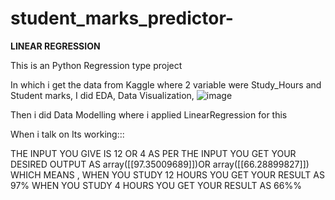 # student_marks_predictor-

**LINEAR REGRESSION**

This is an Python Regression type project 

In which i get the data from Kaggle 
where 2 variable were Study_Hours and Student marks,
I did EDA, Data Visualization, 
![image](https://user-images.githubusercontent.com/93917207/172545057-9d79b9b0-e740-4cb3-986d-496dd8201bd0.png)

Then i did Data Modelling where i applied LinearRegression for this

When i talk on Its working:::

THE INPUT YOU GIVE IS 12 OR 4 
     AS PER THE INPUT 
YOU GET YOUR DESIRED OUTPUT AS 
array([[97.35009689]])OR array([[66.28899827]])
WHICH MEANS ,
WHEN YOU STUDY 12 HOURS YOU GET YOUR RESULT AS 97%
WHEN YOU STUDY 4 HOURS YOU GET YOUR RESULT AS 66%%
